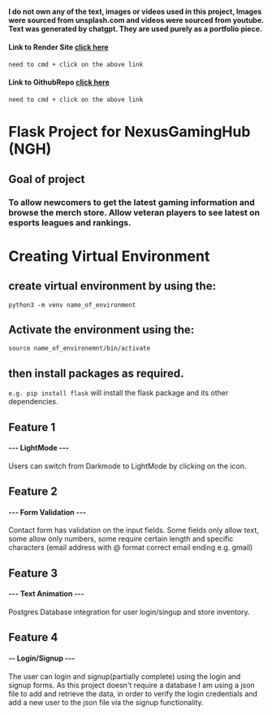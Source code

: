 #### I do not own any of the text, images or videos used in this project, Images were sourced from unsplash.com and videos were sourced from youtube. Text was generated by chatgpt. They are used purely as a portfolio piece.

#### Link to Render Site [click here]()
`need to cmd + click on the above link`

#### Link to GithubRepo [click here]()
`need to cmd + click on the above link`

# Flask Project for NexusGamingHub (NGH)
## Goal of project
### To allow newcomers to get the latest gaming information and browse the merch store. Allow veteran players to see latest on esports leagues and rankings.


# Creating Virtual Environment
## create virtual environment by using the:
`python3 -m venv name_of_environment`
## Activate the environment using the:
`source name_of_environemnt/bin/activate`
## then install packages as required.
`e.g. pip install flask`
will install the flask package and its other dependencies.

## Feature 1
#### --- LightMode ---
Users can switch from Darkmode to LightMode by clicking on the icon.

## Feature 2
#### --- Form Validation ---
Contact form has validation on the input fields. Some fields only allow text, some allow only numbers, some require certain length and specific characters (email address with @ format correct email ending e.g. gmail)

## Feature 3
#### --- Text Animation  ---
Postgres Database integration for user login/singup and store inventory.

## Feature 4
#### -- Login/Signup ---
The user can login and signup(partially complete) using the login and signup forms. As this project doesn't require a database I am using a json file to add and retrieve the data, in order to verify the login credentials and add a new user to the json file via the signup functionality.
